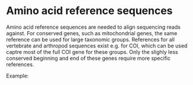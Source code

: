 # Amino acid reference sequences

Amino acid reference sequences are needed to align sequencing reads against. For conserved genes, such as mitochondrial genes, the same reference can be used for large taxonomic 
groups. References for all vertebrate and arthropod sequences exist e.g. for COI, which can be used captre most of the full COI gene for these groups. Only the slighly less
conserved beginning and end of these genes require more specific references.

Example:


